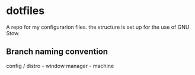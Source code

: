 # dotfiles
A repo for my configurarion files. the structure is set up for the use of
GNU Stow.

## Branch naming convention

config / distro - window manager - machine
